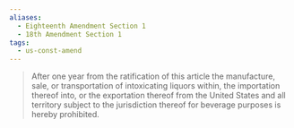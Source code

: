 ```yaml
---
aliases:
  - Eighteenth Amendment Section 1
  - 18th Amendment Section 1
tags:
  - us-const-amend
---
```

> After one year from the ratification of this article the manufacture, sale, or transportation of intoxicating liquors within, the importation thereof into, or the exportation thereof from the United States and all territory subject to the jurisdiction thereof for beverage purposes is hereby prohibited.

